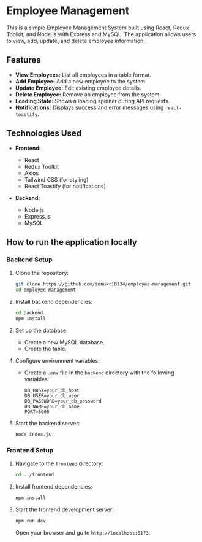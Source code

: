 # Employee Management

This is a simple Employee Management System built using React, Redux Toolkit, and Node.js with Express and MySQL. The application allows users to view, add, update, and delete employee information.

## Features

- **View Employees:** List all employees in a table format.
- **Add Employee:** Add a new employee to the system.
- **Update Employee:** Edit existing employee details.
- **Delete Employee:** Remove an employee from the system.
- **Loading State:** Shows a loading spinner during API requests.
- **Notifications:** Displays success and error messages using `react-toastify`.


## Technologies Used

- **Frontend:**
  - React
  - Redux Toolkit
  - Axios
  - Tailwind CSS (for styling)
  - React Toastify (for notifications)

- **Backend:**
  - Node.js
  - Express.js
  - MySQL


## How to run the application locally

### Backend Setup

1. Clone the repository:

    ```bash
    git clone https://github.com/sonukr10234/employee-management.git
    cd employee-management
    ```

2. Install backend dependencies:

    ```bash
    cd backend
    npm install
    ```

3. Set up the database:

   - Create a new MySQL database.
   - Create the table.

4. Configure environment variables:

   - Create a `.env` file in the `backend` directory with the following variables:

     ```plaintext
     DB_HOST=your_db_host
     DB_USER=your_db_user
     DB_PASSWORD=your_db_password
     DB_NAME=your_db_name
     PORT=5000
     ```

5. Start the backend server:

    ```bash
    node index.js
    ```

### Frontend Setup

1. Navigate to the `frontend` directory:

    ```bash
    cd ../frontend
    ```

2. Install frontend dependencies:

    ```bash
    npm install
    ```

3. Start the frontend development server:

    ```bash
    npm run dev
    ```
   
   Open your browser and go to `http://localhost:5173`.




